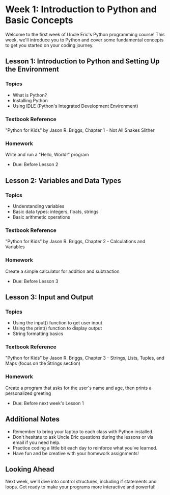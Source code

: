 # Week 1: Introduction to Python and Basic Concepts

Welcome to the first week of Uncle Eric's Python programming course! This week, we'll introduce you to Python and cover some fundamental concepts to get you started on your coding journey.

## Lesson 1: Introduction to Python and Setting Up the Environment

### Topics
- What is Python?
- Installing Python
- Using IDLE (Python's Integrated Development Environment)

### Textbook Reference 
"Python for Kids" by Jason R. Briggs, Chapter 1 - Not All Snakes Slither

### Homework
Write and run a "Hello, World!" program
* Due: Before Lesson 2

## Lesson 2: Variables and Data Types

### Topics
- Understanding variables
- Basic data types: integers, floats, strings
- Basic arithmetic operations

### Textbook Reference
"Python for Kids" by Jason R. Briggs, Chapter 2 - Calculations and Variables

### Homework
Create a simple calculator for addition and subtraction
* Due: Before Lesson 3

## Lesson 3: Input and Output

### Topics
- Using the input() function to get user input
- Using the print() function to display output
- String formatting basics

### Textbook Reference
"Python for Kids" by Jason R. Briggs, Chapter 3 - Strings, Lists, Tuples, and Maps (focus on the Strings section)

### Homework
Create a program that asks for the user's name and age, then prints a personalized greeting
* Due: Before next week's Lesson 1

## Additional Notes
- Remember to bring your laptop to each class with Python installed.
- Don't hesitate to ask Uncle Eric questions during the lessons or via email if you need help.
- Practice coding a little bit each day to reinforce what you've learned.
- Have fun and be creative with your homework assignments!

## Looking Ahead
Next week, we'll dive into control structures, including if statements and loops. Get ready to make your programs more interactive and powerful!
